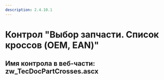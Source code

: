 ```yaml
---
description: 2.4.10.1
---
```


# Контрол "Выбор запчасти. Список кроссов \(OEM, EAN\)"

## Имя контрола в веб-части: zw\_TecDocPartCrosses.ascx

